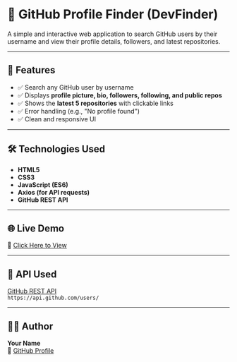 # 🌟 GitHub Profile Finder (DevFinder)

A simple and interactive web application to search GitHub users by their username and view their profile details, followers, and latest repositories.

---

## 🚀 Features
- ✅ Search any GitHub user by username
- ✅ Displays **profile picture, bio, followers, following, and public repos**
- ✅ Shows the **latest 5 repositories** with clickable links
- ✅ Error handling (e.g., "No profile found")
- ✅ Clean and responsive UI

---

## 🛠️ Technologies Used
- **HTML5**
- **CSS3**
- **JavaScript (ES6)**
- **Axios (for API requests)**
- **GitHub REST API**

---

 ## 🌐 Live Demo
🔗 [Click Here to View](https://princekumar-github-user-search-webapp.netlify.app/)  


---

## 📌 API Used
[GitHub REST API](https://api.github.com/users/)  
`https://api.github.com/users/`

---

## 👨‍💻 Author
**Your Name**  
🔗 [GitHub Profile](https://github.com/PrinceKumarCode
)


